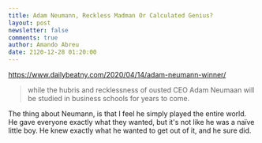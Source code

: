 ```yaml
---
title: Adam Neumann, Reckless Madman Or Calculated Genius?
layout: post
newsletter: false
comments: true
author: Amando Abreu
date: 2120-12-28 01:20:00
---
```

https://www.dailybeatny.com/2020/04/14/adam-neumann-winner/

> while the hubris and recklessness of ousted CEO Adam Neumaan will be studied in business schools for years to come.

The thing about Neumann, is that I feel he simply played the entire world. He gave everyone exactly what they wanted, but it's not like he was a naïve little boy. He knew exactly what he wanted to get out of it, and he sure did.